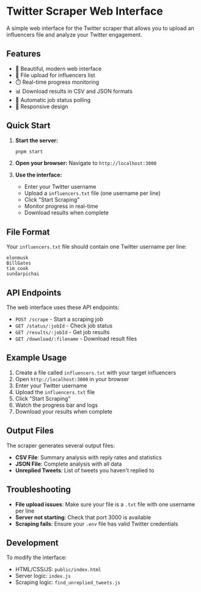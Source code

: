 # Twitter Scraper Web Interface

A simple web interface for the Twitter scraper that allows you to upload an influencers file and analyze your Twitter engagement.

## Features

- 🎨 Beautiful, modern web interface
- 📁 File upload for influencers list
- ⏱️ Real-time progress monitoring
- 📊 Download results in CSV and JSON formats
- 🔄 Automatic job status polling
- 📱 Responsive design

## Quick Start

1. **Start the server:**
   ```bash
   pnpm start
   ```

2. **Open your browser:**
   Navigate to `http://localhost:3000`

3. **Use the interface:**
   - Enter your Twitter username
   - Upload a `influencers.txt` file (one username per line)
   - Click "Start Scraping"
   - Monitor progress in real-time
   - Download results when complete

## File Format

Your `influencers.txt` file should contain one Twitter username per line:

```
elonmusk
BillGates
tim_cook
sundarpichai
```

## API Endpoints

The web interface uses these API endpoints:

- `POST /scrape` - Start a scraping job
- `GET /status/:jobId` - Check job status
- `GET /results/:jobId` - Get job results
- `GET /download/:filename` - Download result files

## Example Usage

1. Create a file called `influencers.txt` with your target influencers
2. Open `http://localhost:3000` in your browser
3. Enter your Twitter username
4. Upload the `influencers.txt` file
5. Click "Start Scraping"
6. Watch the progress bar and logs
7. Download your results when complete

## Output Files

The scraper generates several output files:

- **CSV File**: Summary analysis with reply rates and statistics
- **JSON File**: Complete analysis with all data
- **Unreplied Tweets**: List of tweets you haven't replied to

## Troubleshooting

- **File upload issues**: Make sure your file is a `.txt` file with one username per line
- **Server not starting**: Check that port 3000 is available
- **Scraping fails**: Ensure your `.env` file has valid Twitter credentials

## Development

To modify the interface:

- HTML/CSS/JS: `public/index.html`
- Server logic: `index.js`
- Scraping logic: `find_unreplied_tweets.js` 